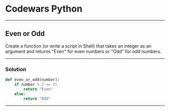 # Codewars Python


---
## Even or Odd

Create a function (or write a script in Shell) that takes an integer as an argument and returns "Even" for even numbers or "Odd" for odd numbers.

---
### Solution

```python
def even_or_odd(number):
    if number % 2 == 0:
        return "Even"
    else:
        return "Odd"
```
---

